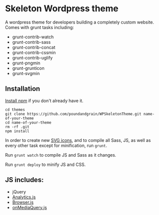 # Skeleton Wordpress theme

A wordpress theme for developers building a completely custom website. Comes with grunt tasks including:
- grunt-contrib-watch
- grunt-contrib-sass
- grunt-contrib-concat
- grunt-contrib-cssmin
- grunt-contrib-uglify
- grunt-pngmin
- grunt-grunticon
- grunt-svgmin

## Installation

[Install npm](http://blog.nodeknockout.com/post/65463770933/how-to-install-node-js-and-npm) if you don't already have it.

```
cd themes
git clone https://github.com/poundandgrain/WPSkeletonTheme.git name-of-your-theme
cd name-of-your-theme
rm -rf .git
npm install
```

In order to create new [SVG icons](https://github.com/filamentgroup/grunticon), and to compile all Sass, JS, as well as every other task except for minification, run `grunt`.

Run `grunt watch` to compile JS and Sass as it changes.

Run `grunt deploy` to minify JS and CSS.

## JS includes:
- jQuery
- [Analytics.js](https://github.com/springload/Analytics.js)
- [Browser.js](https://github.com/JamesPlayer/Browser.js)
- [onMediaQuery.js](https://github.com/JoshBarr/on-media-query)
